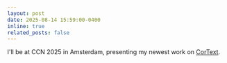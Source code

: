 ```yaml
---
layout: post
date: 2025-08-14 15:59:00-0400
inline: true
related_posts: false
---
```


I'll be at CCN 2025 in Amsterdam, presenting my newest work on [CorText](../assets/pdf/CorText_QA_CCN2025.pdf).
